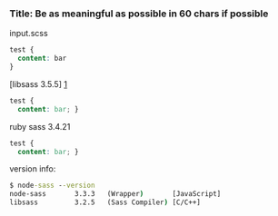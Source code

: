 ### Title: Be as meaningful as possible in 60 chars if possible

input.scss
```scss
test {
  content: bar
}
```

[libsass 3.5.5] [1]
```css
test {
  content: bar; }
```

ruby sass 3.4.21
```css
test {
  content: bar; }
```

version info:
```cmd
$ node-sass --version
node-sass       3.3.3   (Wrapper)       [JavaScript]
libsass         3.2.5   (Sass Compiler) [C/C++]
```

[1]: http://libsass.ocbnet.ch/srcmap/#dGVzdCB7CiAgY29udGVudDogYmFyOyB9Cg==
